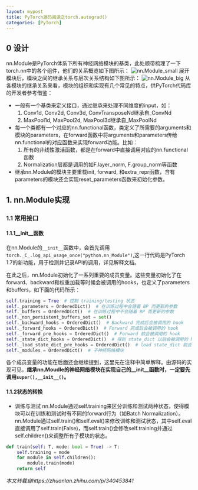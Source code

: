 ```yaml
---
layout: mypost
title: PyTorch源码阅读之torch.autograd()
categories: [PyTorch]
---
```

## 0 设计
nn.Module是PyTorch体系下所有神经网络模块的基类，此处顺带梳理了一下torch.nn中的各个组件，他们的关系概览如下图所示：
![nn.Module_small](nn.Module结构v1.jpg)
展开模块后，模块之间的继承关系与层次关系结构如下图所示：
![nn.Module_big](nn.Module结构v2.jpg)
从各模块的继承关系来看，模块的组织和实现有几个常见的特点，供PyTorch代码库的开发者参考借鉴：
- 一般有一个基类来定义接口，通过继承来处理不同维度的input，如：
  1. Conv1d, Conv2d, Conv3d, ConvTransposeNd继承自_ConvNd
  2. MaxPool1d, MaxPool2d, MaxPool3d继承自_MaxPoolNd
- 每一个类都有一个对应的nn.functional函数，类定义了所需要的arguments和模块的parameters，在forward函数中将arguments和parameters传给nn.functional的对应函数来实现forward功能。比如：
  1. 所有的非线性激活函数，都是在forward中直接调用对应的nn.functional函数
  2. Normalization层都是调用的如F.layer_norm, F.group_norm等函数
- 继承nn.Module的模块主要重载init, forward, 和extra_repr函数，含有parameters的模块还会实现reset_parameters函数来初始化参数。

## 1. nn.Module实现
### 1.1 常用接口
#### 1.1.1__init__函数
在nn.Module的`__init__`函数中，会首先调用`torch._C_.log_api_usage_once("python.nn_Module")`,这一行代码是PyTorch 1.7的新功能，用于检测并记录API的调用，详见解释文档。

在此之后，nn.Module初始化了一系列重要的成员变量。这些变量初始化了在forward、backward和权重加载等时候会被调用的hooks，也定义了parameters和buffers，如下面的代码所示：
```python 
self.training = True  # 控制 training/testing 状态
self._parameters = OrderedDict()  # 在训练过程中会随着 BP 而更新的参数
self._buffers = OrderedDict()  # 在训练过程中不会随着 BP 而更新的参数
self._non_persistent_buffers_set = set()
self._backward_hooks = OrderedDict()  # Backward 完成后会被调用的 hook
self._forward_hooks = OrderedDict()  # Forward 完成后会被调用的 hook
self._forward_pre_hooks = OrderedDict()  # Forward 前会被调用的 hook
self._state_dict_hooks = OrderedDict()  # 得到 state_dict 以后会被调用的 hook
self._load_state_dict_pre_hooks = OrderedDict()  # load state_dict 前会被调用的 hook
self._modules = OrderedDict()  # 子神经网络模块
```
各个成员变量的功能在后面还会继续提到，这里先在注释中简单解释。由源码的实现可见，**继承nn.Moudle的神经网络模块在实现自己的__init__函数时，一定要先调用`super(),__init__()`。**
#### 1.1.2状态的转换
- 训练与测试
nn.Module通过self.training来区分训练和测试两种状态，使得模块可以在训练和测试时有不同的forward行为（如Batch Normalization）。nn.Module通过self.train()和self.eval()来修改训练和测试状态，其中self.eval直接调用了self.train(False)，而self.train()会修改self.training并通过self.children()来调整所有子模块的状态。
``` python
def train(self: T, mode: bool = True) -> T:
    self.training = mode
    for module in self.children():
        module.train(mode)
    return self
```




*本文转载自https://zhuanlan.zhihu.com/p/340453841*